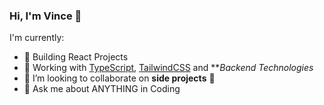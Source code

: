 ### Hi, I'm Vince 👋


I'm currently:

- 🔭 Building React Projects
- 🌱 Working with [TypeScript], [TailwindCSS] and ***Backend Technologies*
- 👯 I’m looking to collaborate on **side projects** 🤝
- 💬 Ask me about ANYTHING in Coding

[TypeScript]: https://www.typescriptlang.org/
[TailwindCSS]: https://tailwindcss.com/
